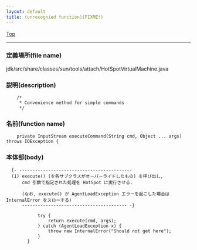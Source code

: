 ```yaml
---
layout: default
title: (unrecognied function)(FIXME!)
---
```

[Top](../index.html)

--- 
### 定義場所(file name)
jdk/src/share/classes/sun/tools/attach/HotSpotVirtualMachine.java
### 説明(description)

```
    /*
     * Convenience method for simple commands
     */
```

### 名前(function name)
```
    private InputStream executeCommand(String cmd, Object ... args) throws IOException {
```

### 本体部(body)
```
  {- -------------------------------------------
  (1) execute() (を各サブクラスがオーバーライドしたもの) を呼び出し, 
      cmd 引数で指定された処理を HotSpot に実行させる.
  
      (なお, execute() が AgentLoadException エラーを起こした場合は InternalError をスローする)
      ---------------------------------------- -}

	        try {
	            return execute(cmd, args);
	        } catch (AgentLoadException x) {
	            throw new InternalError("Should not get here");
	        }
	    }
	
```


